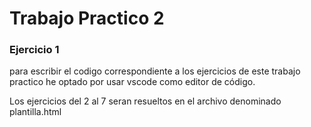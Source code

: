 # Trabajo Practico 2

  ### Ejercicio 1

  para escribir el codigo correspondiente a los ejercicios de este trabajo practico he optado por usar vscode como editor de código.

  Los ejercicios del 2 al 7 seran resueltos en el archivo denominado plantilla.html 
